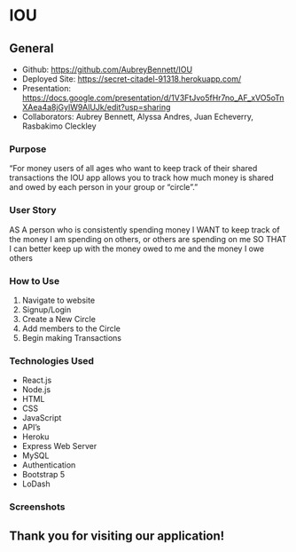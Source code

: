 # IOU



## General

- Github: https://github.com/AubreyBennett/IOU
- Deployed Site: https://secret-citadel-91318.herokuapp.com/
- Presentation: https://docs.google.com/presentation/d/1V3FtJvo5fHr7no_AF_xVO5oTnXAea4a8jGylW9AlUJk/edit?usp=sharing
- Collaborators: Aubrey Bennett, Alyssa Andres, Juan Echeverry, Rasbakimo Cleckley 

### Purpose
“For money users of all ages who want to keep track of their shared transactions the IOU app allows you to track how much money is shared and owed by each person in your group or “circle”.”


### User Story
AS A person who is consistently spending money
I WANT to keep track of the money I am spending on others, or others are spending on me
SO THAT I can better keep up with the money owed to me and the money I owe others



### How to Use
1. Navigate to website
2. Signup/Login
3. Create a New Circle
4. Add members to the Circle
5. Begin making Transactions


### Technologies Used
- React.js
- Node.js
- HTML
- CSS
- JavaScript
- API’s
- Heroku
- Express Web Server
- MySQL
- Authentication
- Bootstrap 5
- LoDash


### Screenshots



## Thank you for visiting our application!